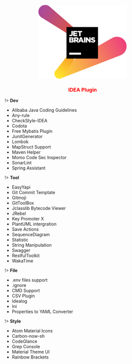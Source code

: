 <center>

![Jdk](../../media/jetbrains.svg ':size=10%')

### <font color=red>IDEA Plugin</font> <!-- {docsify-ignore} -->
</center>

!> **Dev**
- Alibaba Java Coding Guidelines
- Any-rule
- CheckStyle-IDEA
- Codota
- Free Mybatis Plugin
- JunitGenerator
- Lombok
- MapStruct Support
- Maven Helper
- Momo Code Sec Inspector
- SonarLint
- Spring Assistant

!> **Tool**
- EasyYapi
- Git Commit Temptate
- Gitmoji
- GitToolBox
- Jclasslib Bytecode Viewer
- JRebel
- Key Promoter X
- PlantUML intergration
- Save Actions
- SequenceDiagram
- Statistic
- String Manipulation
- Swagger
- RestfulToolkit
- WakaTime
  
!> **File**
- .env files support
- .ignore
- CMD Support
- CSV Plugin
- Idealog
- Ini
- Properties to YAML Converter

!> **Style**
- Atom Material Icons
- Carbon-now-sh
- CodeGlance
- Grep Console
- Material Theme UI
- Rainbow Brackets

